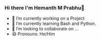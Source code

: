 ### Hi there I'm Hemanth M Prabhu👋

- 🔭 I’m currently working on a Project
- 🌱 I’m currently learning Bash and Python.
- 👯 I’m looking to collaborate on ...
- 😄 Pronouns: He/Him



